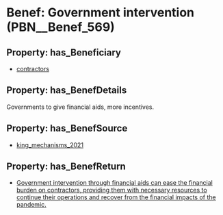 # Benef: __Government intervention__ (PBN__Benef_569)

## Property: has_Beneficiary

* [contractors](../Stakeholder/PBN__Stakeholder_179)

## Property: has_BenefDetails

Governments to give financial aids, more incentives.

## Property: has_BenefSource

* [king_mechanisms_2021](../Article/PBN__Article_115)

## Property: has_BenefReturn

* [Government intervention through financial aids can ease the financial burden on contractors, providing them with necessary resources to continue their operations and recover from the financial impacts of the pandemic.](../BenefReturn/PBN__BenefReturn_622)

